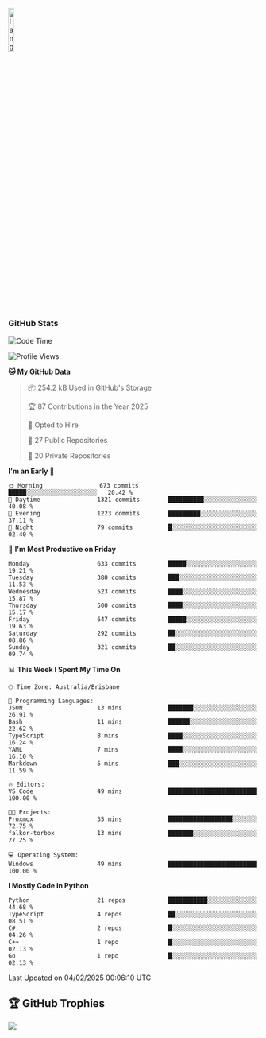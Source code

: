 <p align="left"><img width=15%" src="https://github.com/alansmathew/alansmathew/raw/master/lang.gif" alt="lang image here" /></p>

# <h3 align="left">GitHub Stats</h3>

<!--START_SECTION:waka-->
![Code Time](http://img.shields.io/badge/Code%20Time-556%20hrs%201%20min-blue)

![Profile Views](http://img.shields.io/badge/Profile%20Views-6-blue)

**🐱 My GitHub Data** 

> 📦 254.2 kB Used in GitHub's Storage 
 > 
> 🏆 87 Contributions in the Year 2025
 > 
> 💼 Opted to Hire
 > 
> 📜 27 Public Repositories 
 > 
> 🔑 20 Private Repositories 
 > 
**I'm an Early 🐤** 

```text
🌞 Morning                673 commits         █████░░░░░░░░░░░░░░░░░░░░   20.42 % 
🌆 Daytime                1321 commits        ██████████░░░░░░░░░░░░░░░   40.08 % 
🌃 Evening                1223 commits        █████████░░░░░░░░░░░░░░░░   37.11 % 
🌙 Night                  79 commits          █░░░░░░░░░░░░░░░░░░░░░░░░   02.40 % 
```
📅 **I'm Most Productive on Friday** 

```text
Monday                   633 commits         █████░░░░░░░░░░░░░░░░░░░░   19.21 % 
Tuesday                  380 commits         ███░░░░░░░░░░░░░░░░░░░░░░   11.53 % 
Wednesday                523 commits         ████░░░░░░░░░░░░░░░░░░░░░   15.87 % 
Thursday                 500 commits         ████░░░░░░░░░░░░░░░░░░░░░   15.17 % 
Friday                   647 commits         █████░░░░░░░░░░░░░░░░░░░░   19.63 % 
Saturday                 292 commits         ██░░░░░░░░░░░░░░░░░░░░░░░   08.86 % 
Sunday                   321 commits         ██░░░░░░░░░░░░░░░░░░░░░░░   09.74 % 
```


📊 **This Week I Spent My Time On** 

```text
🕑︎ Time Zone: Australia/Brisbane

💬 Programming Languages: 
JSON                     13 mins             ███████░░░░░░░░░░░░░░░░░░   26.91 % 
Bash                     11 mins             ██████░░░░░░░░░░░░░░░░░░░   22.62 % 
TypeScript               8 mins              ████░░░░░░░░░░░░░░░░░░░░░   16.24 % 
YAML                     7 mins              ████░░░░░░░░░░░░░░░░░░░░░   16.10 % 
Markdown                 5 mins              ███░░░░░░░░░░░░░░░░░░░░░░   11.59 % 

🔥 Editors: 
VS Code                  49 mins             █████████████████████████   100.00 % 

🐱‍💻 Projects: 
Proxmox                  35 mins             ██████████████████░░░░░░░   72.75 % 
falkor-torbox            13 mins             ███████░░░░░░░░░░░░░░░░░░   27.25 % 

💻 Operating System: 
Windows                  49 mins             █████████████████████████   100.00 % 
```

**I Mostly Code in Python** 

```text
Python                   21 repos            ███████████░░░░░░░░░░░░░░   44.68 % 
TypeScript               4 repos             ██░░░░░░░░░░░░░░░░░░░░░░░   08.51 % 
C#                       2 repos             █░░░░░░░░░░░░░░░░░░░░░░░░   04.26 % 
C++                      1 repo              █░░░░░░░░░░░░░░░░░░░░░░░░   02.13 % 
Go                       1 repo              █░░░░░░░░░░░░░░░░░░░░░░░░   02.13 % 
```




 Last Updated on 04/02/2025 00:06:10 UTC
<!--END_SECTION:waka-->

## 🏆 GitHub Trophies

![](https://github-profile-trophy.vercel.app/?username=samh06&theme=discord&no-frame=true&no-bg=false&margin-w=4)
